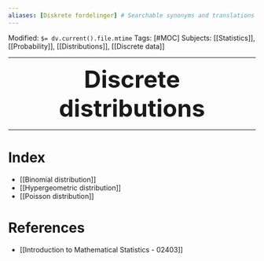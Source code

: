 ```yaml
---
aliases: [Diskrete fordelinger] # Searchable synonyms and translations
---
```

Modified: `$= dv.current().file.mtime`
Tags: [#MOC]
Subjects: [[Statistics]], [[Probability]], [[Distributions]], [[Discrete data]]
****

 <p align="center">
	<font size="9"><strong>Discrete distributions</strong></font>
</p>

****

# Index
- [[Binomial distribution]]
- [[Hypergeometric distribution]]
- [[Poisson distribution]]

# References
- [[Introduction to Mathematical Statistics - 02403]]
